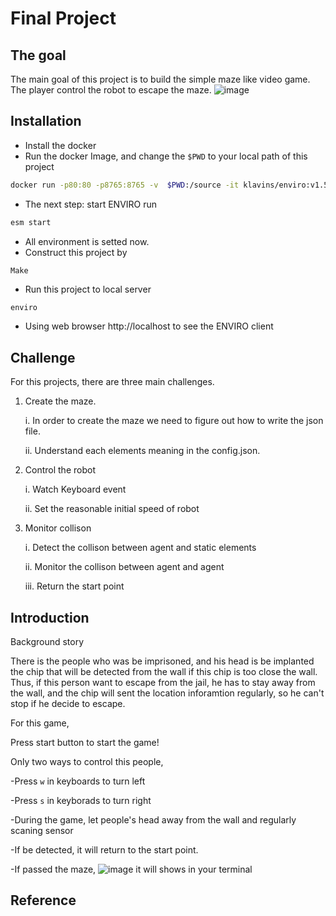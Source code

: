 # Final Project
## The goal 
The main goal of this project is to build the simple maze like video game. The player control the robot to escape the maze. 
![image](https://user-images.githubusercontent.com/86145579/158491329-3155698a-b039-412f-8925-cbbf9c386dd6.png)

## Installation 
- Install the docker 
- Run the docker Image, and change the ``` $PWD ``` to your local path of this project
```bash
docker run -p80:80 -p8765:8765 -v  $PWD:/source -it klavins/enviro:v1.5 bash
```
- The next step: start ENVIRO run
```bash
esm start 
```
- All environment is setted now.
- Construct this project by 
```bash
Make
```
- Run this project to local server
```
enviro
```
- Using web browser http://localhost to see the ENVIRO client

## Challenge 
For this projects, there are three main challenges. 
1. Create the maze. 

    i.  In order to create the maze we need to figure out how to write the json file.
    
    ii. Understand each elements meaning in the config.json.
    
2. Control the robot

    i.  Watch Keyboard event
    
    ii. Set the reasonable initial speed of robot 
    
3. Monitor collison 

    i. Detect the collison between agent and static elements 
    
    ii. Monitor the collison between agent and agent 
    
    iii. Return the start point 
## Introduction 
Background story

There is the people who was be imprisoned, and his head is be implanted the chip that will be detected from the wall if this chip is too close the wall. Thus, if this person want to escape from the jail, he has to stay away from the wall, and the chip will sent the location inforamtion regularly, so he can't stop if he decide to escape. 

For this game,

Press start button to start the game!

Only two ways to control this people,

-Press ```w``` in keyboards to turn left 

-Press ```s``` in keyborads to turn right 

-During the game, let people's head away from the wall and regularly scaning sensor 

-If be detected, it will return to the start point.

-If passed the maze, ![image](https://user-images.githubusercontent.com/86145579/158494744-a1f1c557-17b4-4c86-bf22-15a5ef0dbf94.png)
it will shows in your terminal 
## Reference 

